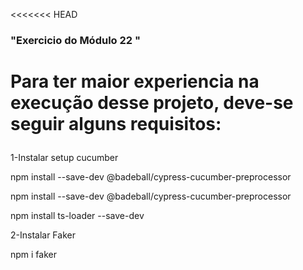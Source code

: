 <<<<<<< HEAD
<h3> "Exercicio do Módulo 22 " </h3>

<h1><p>Para ter maior experiencia na execução desse projeto, deve-se seguir alguns requisitos:</h1>
<p>1-Instalar setup cucumber</p>
   <p>npm install --save-dev @badeball/cypress-cucumber-preprocessor</p>
   <p>npm install --save-dev @badeball/cypress-cucumber-preprocessor</p>
    <p>npm install ts-loader --save-dev</p>
<p>2-Instalar Faker </p>
<p>npm i faker</p>
    </p>
  
